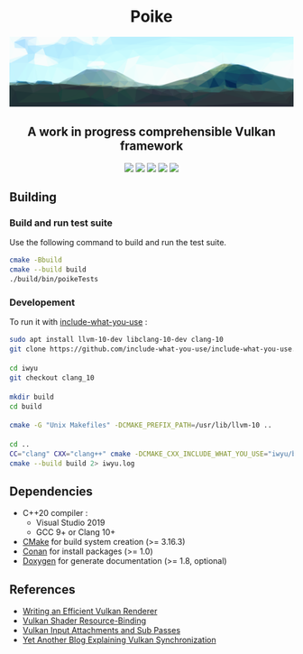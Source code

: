 
<div align="center">
  <h1>Poike</h1>
  <img src="./poike.svg"/>
  <h2>A work in progress comprehensible Vulkan framework</h2>
  <div>
    <a href="https://github.com/florianvazelle/poike/actions"><img src="https://github.com/florianvazelle/poike/workflows/build/badge.svg"/></a>
    <img src="https://app.codacy.com/project/badge/Grade/289ed3c67b1d42f5a10a17a25de1c969"/>
    <img src="https://img.shields.io/badge/platform-windows%20%7C%20linux%20%7C%20android-blue"/>
    <a href="https://github.com/florianvazelle/poike/blob/main/LICENSE"><img src="https://img.shields.io/github/license/florianvazelle/poike"/></a>
    <a href="https://tokei.rs"><img src="https://tokei.rs/b1/github/florianvazelle/poike?category=code"/></a>
  </div>
</div>

## Building

### Build and run test suite

Use the following command to build and run the test suite.

```bash
cmake -Bbuild
cmake --build build
./build/bin/poikeTests
```

### Developement

To run it with [include-what-you-use](https://github.com/include-what-you-use/include-what-you-use) :
```bash
sudo apt install llvm-10-dev libclang-10-dev clang-10
git clone https://github.com/include-what-you-use/include-what-you-use.git iwyu

cd iwyu
git checkout clang_10

mkdir build
cd build

cmake -G "Unix Makefiles" -DCMAKE_PREFIX_PATH=/usr/lib/llvm-10 ..

cd ..
CC="clang" CXX="clang++" cmake -DCMAKE_CXX_INCLUDE_WHAT_YOU_USE="iwyu/build/bin/include-what-you-use;-Xiwyu;any;-Xiwyu;iwyu;-Xiwyu;args" -Bbuild
cmake --build build 2> iwyu.log
```

## Dependencies

- C++20 compiler :
  - Visual Studio 2019
  - GCC 9+ or Clang 10+
- [CMake](https://cmake.org/) for build system creation (>= 3.16.3)
- [Conan](https://conan.io/) for install packages (>= 1.0)
- [Doxygen](https://doxygen.org/) for generate documentation (>= 1.8, optional)

## References

- [Writing an Efficient Vulkan Renderer](https://zeux.io/2020/02/27/writing-an-efficient-vulkan-renderer/)
- [Vulkan Shader Resource-Binding](https://developer.nvidia.com/vulkan-shader-resource-binding)
- [Vulkan Input Attachments and Sub Passes](https://www.saschawillems.de/blog/2018/07/19/vulkan-input-attachments-and-sub-passes/)
- [Yet Another Blog Explaining Vulkan Synchronization](https://themaister.net/blog/2019/08/14/yet-another-blog-explaining-vulkan-synchronization/)
